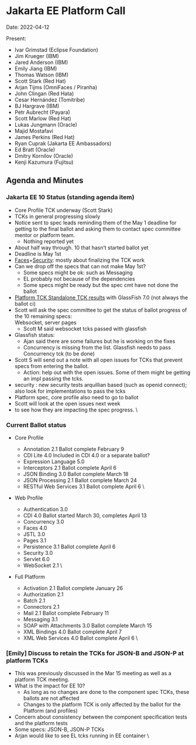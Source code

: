 # Jakarta EE Platform Call

Date: 2022-04-12

Present:

* Ivar Grimstad (Eclipse Foundation)
* Jim Krueger (IBM)
* Jared Anderson (IBM)
* Emily Jiang (IBM)
* Thomas Watson (IBM)
* Scott Stark (Red Hat)
* Arjan Tijms (OmniFaces / Piranha)
* John Clingan (Red Hata)
* Cesar Hernández (Tomitribe)
* BJ Hargrave (IBM)
* Petr Aubrecht (Payara)
* Scott Marlow (Red Hat)
* Lukas Jungmann (Oracle)
* Majid Mostafavi
* James Perkins (Red Hat)
* Ryan Cuprak (Jakarta EE Ambassadors)
* Ed Bratt (Oracle)
* Dmitry Kornilov (Oracle)
* Kenji Kazumura (Fujitsu)

## Agenda and Minutes

### Jakarta EE 10 Status (standing agenda item)

* Core Profile TCK underway (Scott Stark)
* TCKs in general progressing slowly
* Notice sent to spec leads reminding them of the May 1 deadline for getting to the final ballot and asking them to contact spec committee mentor or platform team.
    * Nothing reported yet
* About half way through. 10 that hasn’t started ballot yet
* Deadline is May 1st
* [Faces](https://github.com/jakartaee/faces/issues/1600)+[Security](https://github.com/jakartaee/security/issues/219): mostly about finalizing the TCK work
* Can we drop off the specs that can not make May 1st?
    * Some specs might be ok: such as Messaging
    * EL probably not because of the dependencies
    * Some specs might be ready but the spec cmt have not done the ballot
* [Platform TCK Standalone TCK results](https://github.com/eclipse-ee4j/jakartaee-tck/wiki/Jakarta-EE-10.0-TCK-results) with GlassFish 7.0 (not always the ballot ci)
* Scott will ask the spec committee to get the status of ballot progress of the 10 remaining specs: \
Websocket, server pages
    * Scott M said websocket tcks passed with glassfish
* Glassfish status:
    * Ajan said there are some failures but he is working on the fixes
    * Concurrency is missing from the list. Glassfish needs to pass Concurrency tck (to be done)
* Scott S will send out a note with all open issues for TCKs that prevent specs from entering the ballot.
    * Action: help out with the open issues. Some of them might be getting an impl passing the tcks.
* security : new security tests arquillian based (such as openid connect); also look for implementations to pass the tcks
* Platform spec, core profile also need to go to ballot
* Scott will look at the open issues next week 
* to see how they are impacting the spec progress. \

### Current Ballot status

* Core Profile
    * Annotation 2.1   		Ballot complete February 9
    * CDI Lite 4.0   		 	Included in CDI 4.0 or a separate ballot?
    * Expression Language 5.0	
    * Interceptors 2.1   		Ballot complete April 6
    * JSON Binding 3.0   	 	Ballot complete March 18
    * JSON Processing 2.1   	Ballot complete March 24
    * RESTful Web Services 3.1	Ballot complete April 6 \

* Web Profile
    * Authentication 3.0
    * CDI 4.0   			Ballot started March 30, completes April 13
    * Concurrency 3.0
    * Faces 4.0
    * JSTL 3.0
    * Pages 3.1
    * Persistence 3.1   		Ballot complete April 6
    * Security 3.0
    * Servlet 6.0
    * WebSocket 2.1 \

* Full Platform
    * Activation 2.1   		Ballot complete January 26
    * Authorization 2.1
    * Batch 2.1
    * Connectors 2.1
    * Mail 2.1   			Ballot complete February 11
    * Messaging 3.1
    * SOAP with Attachments 3.0	Ballot complete March 15
    * XML Bindings 4.0   		Ballot complete April 7
    * XML Web Services 4.0   	Ballot complete April 6 \

### [Emily] Discuss to retain the TCKs for JSON-B and JSON-P at platform TCKs

* This was previously discussed in the Mar 15 meeting as well as a platform TCK meeting. 
* What is the impact for EE 10?
    * As long as no changes are done to the component spec TCKs, these ballots are not affected
    * Changes to the platform TCK is only affected by the ballot for the Platform (and profiles)
* Concern about consistency between the component specification tests and the platform tests
* Some specs: JSON-B, JSON-P TCKs 
* Arjan would like to see EL tcks running in EE container \
